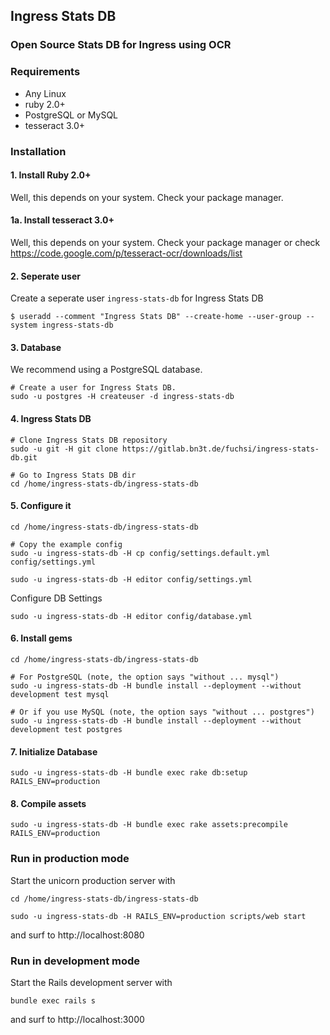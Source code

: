 ## Ingress Stats DB

### Open Source Stats DB for Ingress using OCR

### Requirements
* Any Linux
* ruby 2.0+
* PostgreSQL or MySQL
* tesseract 3.0+

### Installation

#### 1. Install Ruby 2.0+
Well, this depends on your system.
Check your package manager.

#### 1a. Install tesseract 3.0+
Well, this depends on your system.
Check your package manager or check https://code.google.com/p/tesseract-ocr/downloads/list

#### 2. Seperate user
Create a seperate user `ingress-stats-db` for Ingress Stats DB

    $ useradd --comment "Ingress Stats DB" --create-home --user-group --system ingress-stats-db

#### 3. Database
We recommend using a PostgreSQL database.

    # Create a user for Ingress Stats DB.
    sudo -u postgres -H createuser -d ingress-stats-db

#### 4. Ingress Stats DB

    # Clone Ingress Stats DB repository
    sudo -u git -H git clone https://gitlab.bn3t.de/fuchsi/ingress-stats-db.git

    # Go to Ingress Stats DB dir
    cd /home/ingress-stats-db/ingress-stats-db

#### 5. Configure it

    cd /home/ingress-stats-db/ingress-stats-db

    # Copy the example config
    sudo -u ingress-stats-db -H cp config/settings.default.yml config/settings.yml

    sudo -u ingress-stats-db -H editor config/settings.yml

Configure DB Settings

    sudo -u ingress-stats-db -H editor config/database.yml

#### 6. Install gems

    cd /home/ingress-stats-db/ingress-stats-db

    # For PostgreSQL (note, the option says "without ... mysql")
    sudo -u ingress-stats-db -H bundle install --deployment --without development test mysql

    # Or if you use MySQL (note, the option says "without ... postgres")
    sudo -u ingress-stats-db -H bundle install --deployment --without development test postgres

#### 7. Initialize Database

    sudo -u ingress-stats-db -H bundle exec rake db:setup RAILS_ENV=production

#### 8. Compile assets

    sudo -u ingress-stats-db -H bundle exec rake assets:precompile RAILS_ENV=production

### Run in production mode

Start the unicorn production server with

    cd /home/ingress-stats-db/ingress-stats-db

    sudo -u ingress-stats-db -H RAILS_ENV=production scripts/web start

and surf to http://localhost:8080

### Run in development mode

Start the Rails development server with

    bundle exec rails s

and surf to http://localhost:3000
